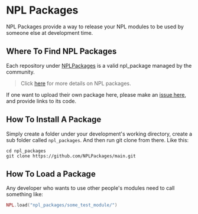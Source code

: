 # NPL Packages
NPL Packages provide a way to release your NPL modules to be used by someone else at development time.

## Where To Find NPL Packages
Each repository under [NPLPackages](https://github.com/NPLPackages/) is a valid npl_package managed by the community.
> Click [here](https://github.com/LiXizhi/NPLRuntime/wiki/npl_packages) for more details on NPL packages.

If one want to upload their own package here, please make an [issue here](https://github.com/NPLPackages/NPLPackages/issues), and provide links to its code.

## How To Install A Package
Simply create a folder under your development's working directory, create a sub folder called `npl_packages`.
And then run git clone from there. Like this:
```
cd npl_packages
git clone https://github.com/NPLPackages/main.git
```

## How To Load a Package
Any developer who wants to use other people's modules need to call something like:
```lua
NPL.load("npl_packages/some_test_module/")
```

